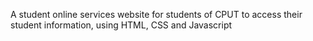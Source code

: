 A student online services website for students of CPUT to access their student information, using HTML, CSS and Javascript
